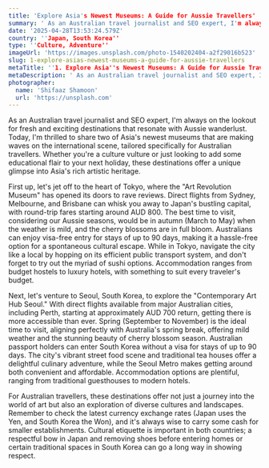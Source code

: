 ```yaml
---
title: 'Explore Asia's Newest Museums: A Guide for Aussie Travellers'
summary: ' As an Australian travel journalist and SEO expert, I'm always on the lookout for fresh and exciting destinations that resonate with Aussie wanderlust...'
date: '2025-04-28T13:53:24.579Z'
country: ''Japan, South Korea''
type: ''Culture, Adventure''
imageUrl: 'https://images.unsplash.com/photo-1540202404-a2f29016b523'
slug: 1-explore-asias-newest-museums-a-guide-for-aussie-travellers
metaTitle: ''1. Explore Asia''s Newest Museums: A Guide for Aussie Travellers''
metaDescription: ' As an Australian travel journalist and SEO expert, I'm always on the lookout for fresh and exciting destinations that resonate with Aussie wanderlust...'
photographer:
  name: 'Shifaaz Shamoon'
  url: 'https://unsplash.com'
---
```


As an Australian travel journalist and SEO expert, I'm always on the lookout for fresh and exciting destinations that resonate with Aussie wanderlust. Today, I'm thrilled to share two of Asia's newest museums that are making waves on the international scene, tailored specifically for Australian travellers. Whether you're a culture vulture or just looking to add some educational flair to your next holiday, these destinations offer a unique glimpse into Asia's rich artistic heritage. 

First up, let's jet off to the heart of Tokyo, where the "Art Revolution Museum" has opened its doors to rave reviews. Direct flights from Sydney, Melbourne, and Brisbane can whisk you away to Japan's bustling capital, with round-trip fares starting around AUD 800. The best time to visit, considering our Aussie seasons, would be in autumn (March to May) when the weather is mild, and the cherry blossoms are in full bloom. Australians can enjoy visa-free entry for stays of up to 90 days, making it a hassle-free option for a spontaneous cultural escape. While in Tokyo, navigate the city like a local by hopping on its efficient public transport system, and don't forget to try out the myriad of sushi options. Accommodation ranges from budget hostels to luxury hotels, with something to suit every traveler's budget.

Next, let's venture to Seoul, South Korea, to explore the "Contemporary Art Hub Seoul." With direct flights available from major Australian cities, including Perth, starting at approximately AUD 700 return, getting there is more accessible than ever. Spring (September to November) is the ideal time to visit, aligning perfectly with Australia's spring break, offering mild weather and the stunning beauty of cherry blossom season. Australian passport holders can enter South Korea without a visa for stays of up to 90 days. The city's vibrant street food scene and traditional tea houses offer a delightful culinary adventure, while the Seoul Metro makes getting around both convenient and affordable. Accommodation options are plentiful, ranging from traditional guesthouses to modern hotels.

For Australian travellers, these destinations offer not just a journey into the world of art but also an exploration of diverse cultures and landscapes. Remember to check the latest currency exchange rates (Japan uses the Yen, and South Korea the Won), and it's always wise to carry some cash for smaller establishments. Cultural etiquette is important in both countries; a respectful bow in Japan and removing shoes before entering homes or certain traditional spaces in South Korea can go a long way in showing respect.